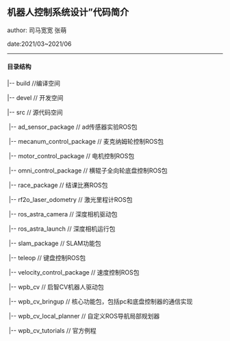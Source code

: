 ## 机器人控制系统设计”代码简介

author: 司马宽宽 张萌

date:2021/03~2021/06

---



#### 目录结构

|-- build //编译空间

|-- devel // 开发空间

|-- src // 源代码空间

​	|-- ad_sensor_package // ad传感器实验ROS包

​	|-- mecanum_control_package // 麦克纳姆轮控制ROS包

​	|-- motor_control_package // 电机控制ROS包

​	|-- omni_control_package // 横辊子全向轮底盘控制ROS包

​	|-- race_package // 结课比赛ROS包

​	|-- rf2o_laser_odometry // 激光里程计ROS包

​	|-- ros_astra_camera // 深度相机驱动包

​	|-- ros_astra_launch // 深度相机运行包

​    |-- slam_package // SLAM功能包

​	|-- teleop // 键盘控制ROS包

​	|-- velocity_control_package // 速度控制ROS包

​	|-- wpb_cv // 启智CV机器人驱动包

​		|-- wpb_cv_bringup // 核心功能包，包括pc和底盘控制器的通信实现

​		|-- wpb_cv_local_planner // 自定义ROS导航局部规划器

​		|-- wpb_cv_tutorials // 官方例程





